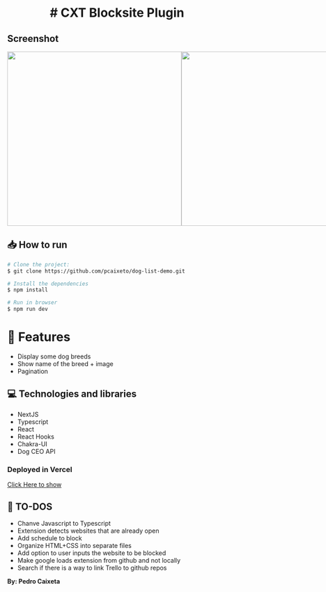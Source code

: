 <h1 align="center">
# CXT Blocksite Plugin
</h1>

## Screenshot

<div style="display: flex; flex-direction: 'row'; align-items: 'center';">
   <img src="src/assets/home.png" width="400px">
   <img src="src/assets/home2.png" width="400px">
</div>

## 📥 How to run

```bash
# Clone the project:
$ git clone https://github.com/pcaixeto/dog-list-demo.git

# Install the dependencies
$ npm install

# Run in browser
$ npm run dev

```

# :rocket: Features

- Display some dog breeds
- Show name of the breed + image
- Pagination 

## 💻 Technologies and libraries

<ul>
  <li>NextJS</li>
  <li>Typescript</li>
  <li>React</li>
  <li>React Hooks</li>
  <li>Chakra-UI</li>
  <li>Dog CEO API</li>
</ul>

### Deployed in Vercel

[Click Here to show](https://dog-list-demo.vercel.app/)

## :scroll: TO-DOS
   - Chanve Javascript to Typescript
   - Extension detects websites that are already open 
   - Add schedule to block
   - Organize HTML+CSS into separate files
   - Add option to user inputs the website to be blocked
   - Make google loads extension from github and not locally
   - Search if there is a way to link Trello to github repos

**By: Pedro Caixeta**
